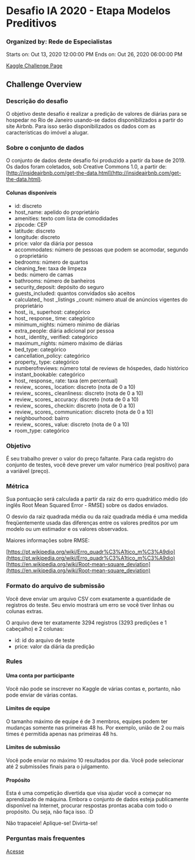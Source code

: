 # Desafio IA 2020 - Etapa Modelos Preditivos #
### Organized by: Rede de Especialistas ###
Starts on: Out 13, 2020 12:00:00 PM
Ends on: Out 26, 2020 06:00:00 PM 

[Kaggle Challenge Page](https://www.kaggle.com/c/desafioiamp2020)

## Challenge Overview ##

### Descrição do desafio ###

O objetivo deste desafio é realizar a predição de valores de diárias para se hospedar no Rio de Janeiro usando-se dados disponibilizados a partir do site Airbnb. Para isso serão disponibilizados os dados com as características do imóvel a alugar.

### Sobre o conjunto de dados ###

O conjunto de dados deste desafio foi produzido a partir da base de 2019. Os dados foram coletados, sob Creative Commons 1.0, a partir de: [http://insideairbnb.com/get-the-data.html](http://insideairbnb.com/get-the-data.html).

#### Colunas disponíveis ####

* id: discreto
* host_name: apelido do proprietário
* amenities: texto com lista de comodidades
* zipcode: CEP
* latitude: discreto
* longitude: discreto
* price: valor da diária por pessoa
* accommodates: número de pessoas que podem se acomodar, segundo o proprietário
* bedrooms: número de quartos
* cleaning_fee: taxa de limpeza
* beds: número de camas
* bathrooms: número de banheiros
* security_deposit: depósito do seguro
* guests_included: quantos convidados são aceitos
* calculated_ host _listings _count: número atual de anúncios vigentes do proprietário
* host_ is_ superhost: categórico
* host_ response_ time: categórico
* minimum_nights: número mínimo de diárias
* extra_people: diária adicional por pessoa
* host_ identity_ verified: categórico
* maximum_nights: número máximo de diárias
* bed_type: categórico
* cancellation_policy: categórico
* property_ type: categórico
* numberofreviews: número total de reviews de hóspedes, dado histórico
* instant_bookable: categórico
* host_ response_ rate: taxa (em percentual)
* review_ scores_ location: discreto (nota de 0 a 10)
* review_ scores_ cleanliness: discreto (nota de 0 a 10)
* review_ scores_ accuracy: discreto (nota de 0 a 10)
* review_ scores_ checkin: discreto (nota de 0 a 10)
* review_ scores_ communication: discreto (nota de 0 a 10)
* neighbourhood: bairro
* review_ scores_ value: discreto (nota de 0 a 10)
* room_type: categórico

### Objetivo ###

É seu trabalho prever o valor do preço faltante. Para cada registro do conjunto de testes, você deve prever um valor numérico (real positivo) para a variável (preço).

### Métrica ###

Sua pontuação será calculada a partir da raiz do erro quadrático médio (do inglês Root Mean Squared Error - RMSE) sobre os dados enviados.

O desvio da raiz quadrada média ou da raiz quadrada média é uma medida freqüentemente usada das diferenças entre os valores preditos por um modelo ou um estimador e os valores observados.

Maiores informações sobre RMSE:

[https://pt.wikipedia.org/wiki/Erro_quadr%C3%A1tico_m%C3%A9dio](https://pt.wikipedia.org/wiki/Erro_quadr%C3%A1tico_m%C3%A9dio)
[https://en.wikipedia.org/wiki/Root-mean-square_deviation](https://en.wikipedia.org/wiki/Root-mean-square_deviation)

### Formato do arquivo de submissão ###

Você deve enviar um arquivo CSV com exatamente a quantidade de registros do teste. Seu envio mostrará um erro se você tiver linhas ou colunas extras.

O arquivo deve ter exatamente 3294 registros (3293 predições e 1 cabeçalho) e 2 colunas:

* id: id do arquivo de teste
* price: valor da diária da predição

### Rules ###

#### Uma conta por participante ####

Você não pode se inscrever no Kaggle de várias contas e, portanto, não pode enviar de várias contas.

#### Limites de equipe ####

O tamanho máximo de equipe é de 3 membros, equipes podem ter mudanças somente nas primeiras 48 hs. Por exemplo, união de 2 ou mais times é permitida apenas nas primeiras 48 hs.

#### Limites de submissão ####

Você pode enviar no máximo 10 resultados por dia.
Você pode selecionar até 2 submissões finais para o julgamento.

#### Propósito ####
Esta é uma competição divertida que visa ajudar você a começar no aprendizado de máquina. Embora o conjunto de dados esteja publicamente disponível na Internet, procurar respostas prontas acaba com todo o propósito. Ou seja, não faça isso. :D

Não trapaceie!
Aplique-se!
Divirta-se!

### Perguntas mais frequentes ###

[Acesse](https://sites.google.com/serpro.gov.br/desafio-ia-2020-faq/in%C3%ADcio)

